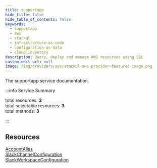 ```yaml
---
title: supportapp
hide_title: false
hide_table_of_contents: false
keywords:
  - supportapp
  - aws
  - stackql
  - infrastructure-as-code
  - configuration-as-data
  - cloud inventory
description: Query, deploy and manage AWS resources using SQL
custom_edit_url: null
image: /img/providers/aws/stackql-aws-provider-featured-image.png
---
```


The supportapp service documentation.

:::info Service Summary

<div class="row">
<div class="providerDocColumn">
<span>total resources:&nbsp;<b>3</b></span><br />
<span>total selectable resources:&nbsp;<b>3</b></span><br />
<span>total methods:&nbsp;<b>3</b></span><br />
</div>
</div>

:::

## Resources
<div class="row">
<div class="providerDocColumn">
<a href="/providers/aws/supportapp/AccountAlias/">AccountAlias</a><br />
<a href="/providers/aws/supportapp/SlackChannelConfiguration/">SlackChannelConfiguration</a>
</div>
<div class="providerDocColumn">
<a href="/providers/aws/supportapp/SlackWorkspaceConfiguration/">SlackWorkspaceConfiguration</a>
</div>
</div>